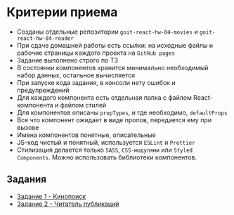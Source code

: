 # Критерии приема

- Созданы отдельные репозитории `goit-react-hw-04-movies` и
  `goit-react-hw-04-reader`
- При сдаче домашней работы есть ссылки: на исходные файлы и рабочие страницы
  каждого проекта на `GitHub pages`
- Задание выполнено строго по ТЗ
- В состоянии компонентов хранится минимально необходимый набор данных,
  остальное вычисляется
- При запуске кода задания, в консоли нету ошибок и предупреждений
- Для каждого компонента есть отдельная папка с файлом React-компонента и файлом
  стилей
- Для компонентов описаны `propTypes`, и где необходимо, `defaultProps`
- Все что компонент ожидает в виде пропов, передается ему при вызове
- Имена компонентов понятные, описательные
- JS-код чистый и понятный, используется `ESLint` и `Prettier`
- Стилизация делается только `SASS`, `CSS-модулями` или `Styled Components`.
  Можно использовать библиотеки компонентов.

## Задания

- [Задание 1 - Кинопоиск](./movies/)
- [Задание 2 - Читатель публикаций](./reader/)
